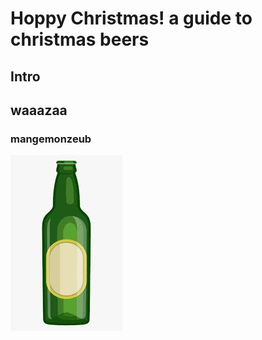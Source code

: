 # Hoppy Christmas! a guide to christmas beers
## Intro
## waaazaa
### mangemonzeub

![My Image](images.jpeg)


